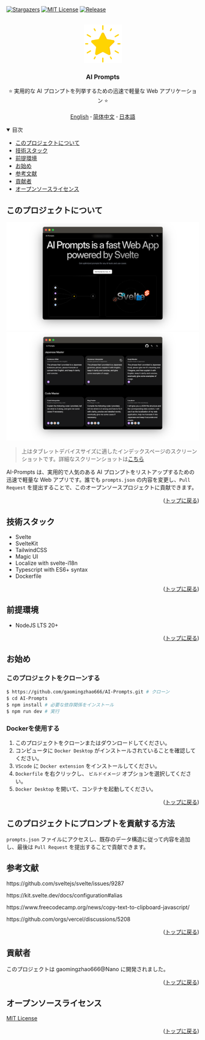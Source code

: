 <a name="readme-top"></a>

[![Stargazers][stars-shield]][stars-url]
[![MIT License][license-shield]][license-url]
[![Release][release-shield]][release-url]

<br />
<div align="center">
  <a href="https://github.com/gaomingzhao666/AI-Prompts">
    <img src="/static/favicon.png" alt="Logo" width="100" height="100">
  </a>

  <h3 align="center">AI Prompts</h3>

  <p align="center">
    ⭐ 実用的な AI プロンプトを列挙するための迅速で軽量な Web アプリケーション ⭐
    <br />
    <br />
    <a href="https://github.com/gaomingzhao666/AI-Prompts/blob/master/README.md">English</a>
      <strong> · </strong>
    <a href="https://github.com/gaomingzhao666/AI-Prompts/blob/master/README-CN.md">简体中文</a>
      <strong> · </strong>
    <a href="https://github.com/gaomingzhao666/AI-Prompts/blob/master/README-JA.md">日本語</a>
  </p>
</div>

<details open>
  <summary>目次</summary>
  <ul>
    <li><a href="#このプロジェクトについて">このプロジェクトについて</a> </li>  
    <li><a href="#技術スタック">技術スタック</a></li>  
    <li><a href="#前提条件">前提環境</a></li>  
    <li><a href="#お始め">お始め</a></li>  
    <li><a href="#参考文献">参考文献</a></li>  
    <li><a href="#貢献者">貢献者</a></li>  
    <li><a href="#オープンソースライセンス">オープンソースライセンス</a></li> 
  </ul>
</details>

## このプロジェクトについて

<p align="center">
    <img src="/SCREENSHOT/index-mockup.png">
    <img src="/SCREENSHOT/prompts-mockup.png">
</p>

> 上はタブレットデバイスサイズに適したインデックスページのスクリーンショットです。詳細なスクリーンショットは[こちら](https://github.com/gaomingzhao666/AI-Prompts/tree/main/SCREENSHOT)

AI-Prompts は、実用的で人気のある AI プロンプトをリストアップするための迅速で軽量な Web アプリです。誰でも `prompts.json` の内容を変更し、`Pull Request` を提出することで、このオープンソースプロジェクトに貢献できます。

<p align="right">(<a href="#readme-top">トップに戻る</a>)</p>

## 技術スタック

- Svelte
- SvelteKit
- TailwindCSS
- Magic UI
- Localize with svelte-i18n
- Typescript with ES6+ syntax
- Dockerfile

<p align="right">(<a href="#readme-top">トップに戻る</a>)</p>

## 前提環境

- NodeJS LTS 20+

<p align="right">(<a href="#readme-top">トップに戻る</a>)</p>

## お始め

### このプロジェクトをクローンする

```sh
$ https://github.com/gaomingzhao666/AI-Prompts.git # クローン
$ cd AI-Prompts
$ npm install # 必要な依存関係をインストール
$ npm run dev # 実行
```

### Dockerを使用する

1. このプロジェクトをクローンまたはダウンロードしてください。
2. コンピュータに `Docker Desktop` がインストールされていることを確認してください。
3. `VScode` に `Docker extension` をインストールしてください。
4. `Dockerfile` を右クリックし、 `ビルドイメージ` オプションを選択してください。
5. `Docker Desktop` を開いて、コンテナを起動してください。

<p align="right">(<a href="#readme-top">トップに戻る</a>)</p>

## このプロジェクトにプロンプトを貢献する方法

`prompts.json` ファイルにアクセスし、既存のデータ構造に従って内容を追加し、最後は `Pull Request` を提出することで貢献できます。

## 参考文献

<p align="left">https://github.com/sveltejs/svelte/issues/9287</p>
<p align="left">https://kit.svelte.dev/docs/configuration#alias</p>
<p align="left"> https://www.freecodecamp.org/news/copy-text-to-clipboard-javascript/</p>
<p align="left"> https://github.com/orgs/vercel/discussions/5208</p>

<p align="right">(<a href="#readme-top">トップに戻る</a>)</p>

## 貢献者

このプロジェクトは gaomingzhao666@Nano に開発されました。

<p align="right">(<a href="#readme-top">トップに戻る</a>)</p>

## オープンソースライセンス

[MIT License](https://github.com/gaomingzhao666/AI-Prompts/blob/main/LICENSE)

<p align="right">(<a href="#readme-top">トップに戻る</a>)</p>

[stars-shield]: https://img.shields.io/github/stars/gaomingzhao666/AI-Prompts?style=for-the-badge
[stars-url]: https://github.com/gaomingzhao666/AI-Prompts/stargazers
[license-shield]: https://img.shields.io/badge/license-MIT-green?style=for-the-badge
[license-url]: https://github.com/gaomingzhao666/AI-Prompts/blob/main/LICENSE
[release-shield]: https://img.shields.io/github/v/release/gaomingzhao666/AI-Prompts?style=for-the-badge
[release-url]: https://github.com/gaomingzhao666/AI-Prompts/releases
